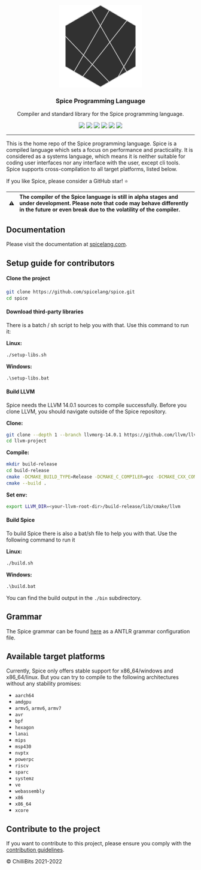 <p align="center">
  <img alt="Spice Logo" src="./docs/docs/static/avatar.png" height="220" />
  <h3 align="center">Spice Programming Language</h3>
  <p align="center">Compiler and standard library for the Spice programming language.</p>
  <p align="center">
    <a target="_blank" href="https://github.com/spicelang/spice/releases/latest"><img src="https://img.shields.io/github/v/release/spicelang/spice?include_prereleases"></a>
    <a target="_blank" href="https://hub.docker.com/r/chillibits/spice"><img src="https://img.shields.io/docker/pulls/chillibits/spice"></a>
	<a target="_blank" href="./.github/workflows/ci-cpp.yml"><img src="https://github.com/spicelang/spice/actions/workflows/ci-cpp.yml/badge.svg"></a>
	<a target="_blank" href="./.github/workflows/codeql-analysis.yml"><img src="https://github.com/spicelang/spice/actions/workflows/codeql-analysis.yml/badge.svg"></a>
    <a target="_blank" href="https://makeapullrequest.com"><img src="https://img.shields.io/badge/PRs-welcome-brightgreen.svg"></a>
    <a target="_blank" href="./LICENSE.md"><img src="https://img.shields.io/github/license/spicelang/spice"></a>
  </p>
</p>

---

This is the home repo of the Spice programming language. Spice is a compiled language which sets a focus on performance and practicality. It is considered as a systems language, which means it is neither suitable for coding user interfaces nor any interface with the user, except cli tools. Spice supports cross-compilation to all target platforms, listed below.

If you like Spice, please consider a GitHub star! ⭐

|:warning: | The compiler of the Spice language is still in alpha stages and under development. Please note that code may behave differently in the future or even break due to the volatility of the compiler.  |
|----------|:----------------------------------------------------------------------------------------------------------------------------------------------------------------------------------------------------|

## Documentation
Please visit the documentation at [spicelang.com](https://www.spicelang.com).

## Setup guide for contributors
#### Clone the project
```sh
git clone https://github.com/spicelang/spice.git
cd spice
```

#### Download third-party libraries
There is a batch / sh script to help you with that. Use this command to run it:

**Linux:** <br>
```sh
./setup-libs.sh
```

**Windows:** <br>
```bat
.\setup-libs.bat
```

#### Build LLVM
Spice needs the LLVM 14.0.1 sources to compile successfully. Before you clone LLVM, you should navigate outside of the Spice repository.

**Clone:** <br>
```sh
git clone --depth 1 --branch llvmorg-14.0.1 https://github.com/llvm/llvm-project.git
cd llvm-project
```

**Compile:** <br>
```sh
mkdir build-release
cd build-release
cmake -DCMAKE_BUILD_TYPE=Release -DCMAKE_C_COMPILER=gcc -DCMAKE_CXX_COMPILER=g++ -DCMAKE_CXX_FLAGS_RELEASE="-O2" -GNinja ../llvm
cmake --build .
```

**Set env:** <br>
```sh
export LLVM_DIR=<your-llvm-root-dir>/build-release/lib/cmake/llvm
```

#### Build Spice
To build Spice there is also a bat/sh file to help you with that. Use the following command to run it

**Linux:** <br>
```sh
./build.sh
```

**Windows:** <br>
```bat
.\build.bat
```

You can find the build output in the `./bin` subdirectory.

## Grammar
The Spice grammar can be found [here](./src/grammar/Spice.g4) as a ANTLR grammar configuration file.

## Available target platforms

Currently, Spice only offers stable support for x86_64/windows and x86_64/linux. But you can try to compile to the following architectures without any stability promises:

- `aarch64`
- `amdgpu`
- `armv5`, `armv6`, `armv7`
- `avr`
- `bpf`
- `hexagon`
- `lanai`
- `mips`
- `msp430`
- `nvptx`
- `powerpc`
- `riscv`
- `sparc`
- `systemz`
- `ve`
- `webassembly`
- `x86`
- `x86_64`
- `xcore`

## Contribute to the project
If you want to contribute to this project, please ensure you comply with the [contribution guidelines](./CONTRIBUTING.md).

© ChilliBits 2021-2022